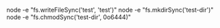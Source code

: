 node -e "fs.writeFileSync('test', 'test')"
node -e "fs.mkdirSync('test-dir')"
node -e "fs.chmodSync('test-dir', 0o6444)"
